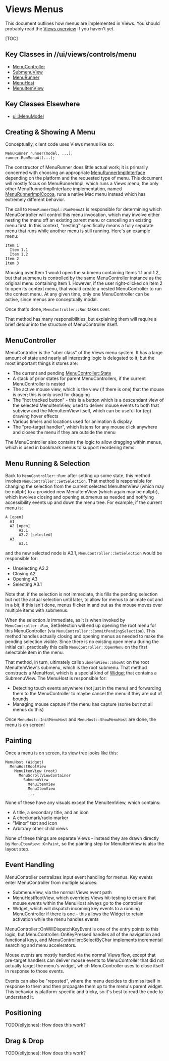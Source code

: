 # Views Menus

This document outlines how menus are implemented in Views. You should probably
read the [Views overview] if you haven't yet.

[TOC]

## Key Classes in //ui/views/controls/menu

  * [MenuController]
  * [SubmenuView]
  * [MenuRunner]
  * [MenuHost]
  * [MenuItemView]

## Key Classes Elsewhere

  * [ui::MenuModel]

## Creating & Showing A Menu

Conceptually, client code uses Views menus like so:

    MenuRunner runner(model, ...);
    runner.RunMenuAt(...);

The constructor of MenuRunner does little actual work; it is primarily concerned
with choosing an appropriate [MenuRunnerImplInterface] depending on the platform
and the requested type of menu. This document will mostly focus on
MenuRunnerImpl, which runs a Views menu; the only other MenuRunnerImplInterface
implementation, named [MenuRunnerImplCocoa], runs a native Mac menu instead
which has extremely different behavior.

The call to `MenuRunnerImpl::RunMenuAt` is responsible for determining which
MenuController will control this menu invocation, which may involve either
nesting the menu off an existing parent menu or cancelling an existing menu
first. In this context, "nesting" specifically means a fully separate menu that
runs while another menu is still running. Here's an example menu:

    Item 1
      Item 1.1
      Item 1.2
    Item 2
    Item 3

Mousing over Item 1 would open the submenu containing Items 1.1 and 1.2, but
that submenu is controlled by the same MenuController instance as the original
menu containing Item 1. However, if the user right-clicked on Item 2 to open its
context menu, that would create a nested MenuController to run the context menu.
At any given time, only one MenuController can be active, since menus are
conceptually modal.

Once that's done, `MenuController::Run` takes over.

That method has many responsibilities, but explaining them will require a brief
detour into the structure of MenuController itself.

## MenuController

MenuController is the "uber class" of the Views menu system. It has a large
amount of state and nearly all interesting logic is delegated to it, but the most important things it stores are:

  * The current and pending [MenuController::State]
  * A stack of prior states for parent MenuControllers, if the current
    MenuController is nested
  * The active mouse view, which is the view (if there is one) that the mouse is
    over; this is only used for dragging
  * The "hot tracked button" - this is a button which is a descendant view of
    the selected MenuItemView, used to deliver mouse events to both that subview
    and the MenuItemView itself, which can be useful for (eg) drawing hover
    effects
  * Various timers and locations used for animation & display
  * The "pre-target handler", which listens for any mouse click anywhere and
    closes the menu if they are outside the menu

The MenuController also contains the logic to allow dragging within menus, which
is used in bookmark menus to support reordering items.

## Menu Running & Selection

Back to `MenuController::Run`: after setting up some state, this method invokes
`MenuController::SetSelection`. That method is responsible for changing the
selection from the current selected MenuItemView (which may be nullptr) to a
provided new MenuItemView (which again may be nullptr), which involves closing
and opening submenus as needed and notifying accessibility events up and down
the menu tree. For example, if the current menu is:

    A [open]
      A1
      A2 [open]
          A2.1
          A2.2 [selected]
      A3
          A3.1

and the new selected node is A3.1, `MenuController::SetSelection` would be
responsible for:

  * Unselecting A2.2
  * Closing A2
  * Opening A3
  * Selecting A3.1

Note that, if the selection is not immediate, this fills the pending selection
but not the actual selection until later, to allow for menus to animate out and
in a bit; if this isn't done, menus flicker in and out as the mouse moves over
multiple items with submenus.

When the selection *is* immediate, as it is when invoked by
`MenuController::Run`, SetSelection will end up opening the root menu for this
MenuController (via `MenuController::CommitPendingSelection`). This method
handles actually closing and opening menus as needed to make the pending
selection visible. Since there is no existing open menu during the initial call,
practically this calls `MenuController::OpenMenu` on the first selectable item
in the menu.

That method, in turn, ultimately calls `SubmenuView::ShowAt` on the root
MenuItemView's submenu, which is the root submenu. That method constructs a
MenuHost, which is a special kind of [Widget] that contains a SubmenuView. The
MenuHost is responsible for:

  * Detecting touch events anywhere (not just in the menu) and forwarding them
    to the MenuController to maybe cancel the menu if they are out of bounds
  * Managing mouse capture if the menu has capture (some but not all menus do
    this)

Once `MenuHost::InitMenuHost` and `MenuHost::ShowMenuHost` are done, the menu is
on screen!

## Painting

Once a menu is on screen, its view tree looks like this:

    MenuHost (Widget)
      MenuHostRootView
        MenuItemView (root)
          MenuScrollViewContainer
            SubmenuView
              MenuItemView
              MenuItemView
              ...

None of these have any visuals except the MenuItemView, which contains:

  * A title, a secondary title, and an icon
  * A checkmark/radio marker
  * "Minor" text and icon
  * Arbitrary other child views

None of these things are separate Views - instead they are drawn directly by
`MenuItemView::OnPaint`, so the painting step for MenuItemView is also the
layout step.

## Event Handling

MenuController centralizes input event handling for menus. Key events enter
MenuController from multiple sources:

  * SubmenuView, via the normal Views event path
  * MenuHostRootView, which overrides Views hit-testing to ensure that mouse
    events within the MenuHost always go to the controller
  * Widget, which will dispatch incoming key events to a running MenuController
    if there is one - this allows the Widget to retain activation while the menu    handles events

MenuController::OnWillDispatchKeyEvent is one of the entry points to this logic,
but MenuController::OnKeyPressed handles all of the navigation and functional
keys, and MenuController::SelectByChar implements incremental searching and menu
accelerators.

Mouse events are mostly handled via the normal Views flow, except that
pre-target handlers can deliver mouse events to MenuController that did not
actually target the menu's widget, which MenuController uses to close itself in
response to those events.

Events can also be "reposted", where the menu decides to dismiss itself in
response to them and then propagate them up to the menu's parent widget. This
behavior is platform-specific and tricky, so it's best to read the code to
understand it.

## Positioning

TODO(ellyjones): How does this work?

## Drag & Drop

TODO(ellyjones): How does this work?

[Views overview]: ../../../../docs/ui/views/overview.md
[MenuController]: menu_controller.h
[MenuController::State]: https://source.chromium.org/chromium/chromium/src/+/main:ui/views/controls/menu/menu_controller.h;drc=ce8d17ff494cf684f35c8ff64cb6bd0947adcf46;bpv=0;bpt=1;l=289
[MenuHost]: menu_host.h
[MenuItemView]: menu_item_view.h
[MenuRunner]: menu_runner.h
[MenuRunnerImplCocoa]: menu_runner_impl_cocoa.h
[MenuRunnerImplInterface]: menu_runner_impl_interface.h
[SubmenuView]: submenu_view.h
[ui::MenuModel]: ../../base/models/menu_model.h
[Widget]: ../widget/widget.h
